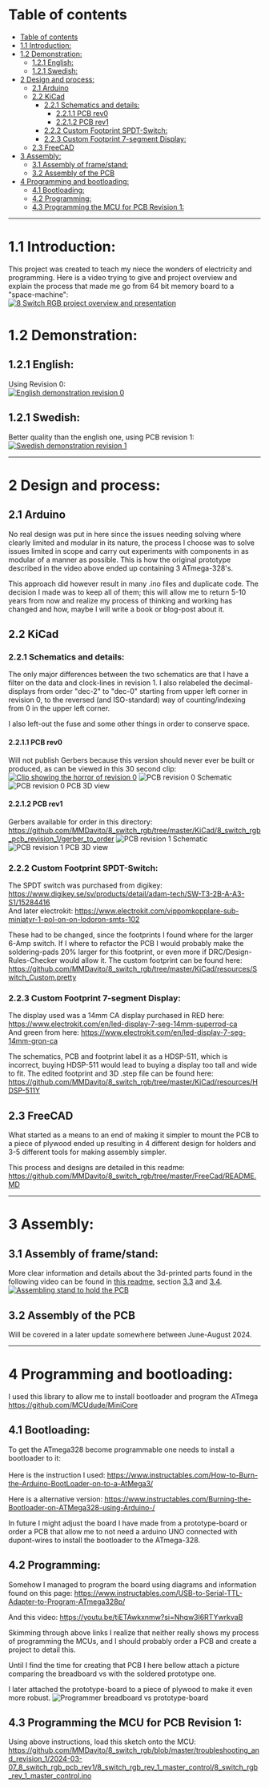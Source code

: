 # Table of contents
- [Table of contents](#table-of-contents)
- [1.1 Introduction:](#11-introduction)
- [1.2 Demonstration:](#12-demonstration)
  - [1.2.1 English:](#121-english)
  - [1.2.1 Swedish:](#121-swedish)
- [2 Design and process:](#2-design-and-process)
  - [2.1 Arduino](#21-arduino)
  - [2.2 KiCad](#22-kicad)
    - [2.2.1 Schematics and details:](#221-schematics-and-details)
      - [2.2.1.1 PCB rev0](#2211-pcb-rev0)
      - [2.2.1.2 PCB rev1](#2212-pcb-rev1)
    - [2.2.2 Custom Footprint SPDT-Switch:](#222-custom-footprint-spdt-switch)
    - [2.2.3 Custom Footprint 7-segment Display:](#223-custom-footprint-7-segment-display)
  - [2.3 FreeCAD](#23-freecad)
- [3 Assembly:](#3-assembly)
  - [3.1 Assembly of frame/stand:](#31-assembly-of-framestand)
  - [3.2 Assembly of the PCB](#32-assembly-of-the-pcb)
- [4 Programming and bootloading:](#4-programming-and-bootloading)
  - [4.1 Bootloading:](#41-bootloading)
  - [4.2 Programming:](#42-programming)
  - [4.3 Programming the MCU for PCB Revision 1:](#43-programming-the-mcu-for-pcb-revision-1)

________________

# 1.1 Introduction:
This project was created to teach my niece the wonders of electricity and programming.
Here is a video trying to give and project overview and explain the process that made me go from 64 bit memory board to a "space-machine":<br>
[![8 Switch RGB project overview and presentation](https://img.youtube.com/vi/f2jGDhYTRMw/0.jpg)](https://www.youtube.com/watch?v=f2jGDhYTRMw)

# 1.2 Demonstration: 
## 1.2.1 English:
Using Revision 0:<br>
[![English demonstration revision 0](https://img.youtube.com/vi/hgyK7DbGRng/0.jpg)](https://www.youtube.com/watch?v=hgyK7DbGRng)


## 1.2.1 Swedish:
Better quality than the english one, using PCB revision 1:
[![Swedish demonstration revision 1](https://img.youtube.com/vi/zpn5mNTmlIY/0.jpg)](https://www.youtube.com/watch?v=zpn5mNTmlIY)

___________
# 2 Design and process:
## 2.1 Arduino
No real design was put in here since the issues needing solving where clearly limited and modular in its nature, the process I choose was to solve issues limited in scope and carry out experiments with components in as modular of a manner as possible.
This is how the original prototype described in the video above ended up containing 3 ATmega-328's.

This approach did however result in many .ino files and duplicate code. The decision I made was to keep all of them; this will allow me to return 5-10 years from now and realize my process of thinking and working has changed and how, maybe I will write a book or blog-post about it. 

## 2.2 KiCad
### 2.2.1 Schematics and details:
The only major differences between the two schematics are that I have a filter on the data and clock-lines in revision 1. I also relabeled the decimal-displays from order "dec-2" to "dec-0" starting from upper left corner in revision 0, to the reversed (and ISO-standard) way of counting/indexing from 0 in the upper left corner.

I also left-out the fuse and some other things in order to conserve space.
#### 2.2.1.1 PCB rev0
Will not publish Gerbers because this version should never ever be built or produced, as can be viewed in this 30 second clip:
[![Clip showing the horror of revision 0](./images/thumbnail_clip_rev0.png)](https://www.youtube.com/clip/UgkxvULYqhLVdSH0bBzPMFzRGHbVHcaSfia2)
![PCB revision 0 Schematic](images/schematic_revision_0.png)
![PCB revision 0 PCB 3D view](images/rev0_PCB_3dView.png)

#### 2.2.1.2 PCB rev1
Gerbers available for order in this directory:
https://github.com/MMDavito/8_switch_rgb/tree/master/KiCad/8_switch_rgb_pcb_revision_1/gerber_to_order
![PCB revision 1 Schematic](images/8_switch_rgb_rev1_schematic.svg)
![PCB revision 1 PCB 3D view](images/rev1_3D_With_GND_PLANE.png)
### 2.2.2 Custom Footprint SPDT-Switch:
The SPDT switch was purchased from digikey: https://www.digikey.se/sv/products/detail/adam-tech/SW-T3-2B-A-A3-S1/15284416 <br>
And later electrokit: https://www.electrokit.com/vippomkopplare-sub-miniatyr-1-pol-on-on-lodoron-smts-102

These had to be changed, since the footprints I found where for the larger 6-Amp switch. If I where to refactor the PCB I would probably make the soldering-pads 20% larger for this footprint, or even more if DRC/Design-Rules-Checker would allow it.
The custom footprint can be found here: https://github.com/MMDavito/8_switch_rgb/tree/master/KiCad/resources/Switch_Custom.pretty
### 2.2.3 Custom Footprint 7-segment Display:
The display used was a 14mm CA display purchased in RED here: https://www.electrokit.com/en/led-display-7-seg-14mm-superrod-ca <br>
And green from here: https://www.electrokit.com/en/led-display-7-seg-14mm-gron-ca

The schematics, PCB and footprint label it as a HDSP-511, which is incorrect, buying HDSP-511 would lead to buying a display too tall and wide to fit.
The edited footprint and 3D .step file can be found here:
https://github.com/MMDavito/8_switch_rgb/tree/master/KiCad/resources/HDSP-511Y
## 2.3 FreeCAD
What started as a means to an end of making it simpler to mount the PCB to a piece of plywood ended up resulting in 4 different design for holders and 3-5 different tools for making assembly simpler.

This process and designs are detailed in this readme:
https://github.com/MMDavito/8_switch_rgb/tree/master/FreeCad/README.MD
____________
# 3 Assembly:
## 3.1 Assembly of frame/stand:
More clear information and details about the 3d-printed parts found in the following video can be found in [this readme](./FreeCad/README.MD), section [3.3](./FreeCad/README.MD#33-template-to-mark-drill-holes) and [3.4](./FreeCad/README.MD#34-led-matrix-holder).<br>
[![Assembling stand to hold the PCB](https://img.youtube.com/vi/ce8ECqhq-No/0.jpg)](https://youtu.be/ce8ECqhq-No)

## 3.2 Assembly of the PCB
Will be covered in a later update somewhere between June-August 2024.
_____________
# 4 Programming and bootloading:
I used this library to allow me to install bootloader and program the ATmega https://github.com/MCUdude/MiniCore
## 4.1 Bootloading:
To get the ATmega328 become programmable one needs to install a bootloader to it:<br><br>
Here is the instruction I used: https://www.instructables.com/How-to-Burn-the-Arduino-BootLoader-on-to-a-AtMega3/

Here is a alternative version: https://www.instructables.com/Burning-the-Bootloader-on-ATMega328-using-Arduino-/

In future I might adjust the board I have made from a prototype-board or order a PCB that allow me to not need a arduino UNO connected with dupont-wires to install the bootloader to the ATmega-328.

## 4.2 Programming:
Somehow I managed to program the board using diagrams and information found on this page:
https://www.instructables.com/USB-to-Serial-TTL-Adapter-to-Program-ATmega328p/

And this video: 
https://youtu.be/tiETAwkxnmw?si=Nhqw3l6RTYwrkvaB

Skimming through above links I realize that neither really shows my process of programming the MCUs, and I should probably order a PCB and create a project to detail this.

Until I find the time for creating that PCB I here bellow attach a picture comparing the breadboard vs with the soldered prototype one.

I later attached the prototype-board to a piece of plywood to make it even more robust.
![Programmer breadboard vs prototype-board](images/programmer_breadboard_vs_prototype.jpg)

## 4.3 Programming the MCU for PCB Revision 1:
Using above instructions, load this sketch onto the MCU:
https://github.com/MMDavito/8_switch_rgb/blob/master/troubleshooting_and_revision_1/2024-03-07_8_switch_rgb_pcb_rev1/8_switch_rgb_rev_1_master_control/8_switch_rgb_rev_1_master_control.ino
